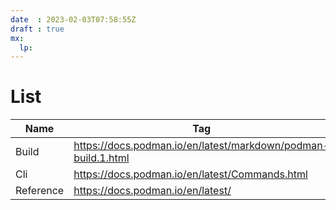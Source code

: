 ```yaml
---
date  : 2023-02-03T07:58:55Z
draft : true
mx:  
  lp: 
---
```


# List
|Name|Tag|Link|Description|
|-|-|-|-|
|Build|https://docs.podman.io/en/latest/markdown/podman-build.1.html|-|
|Cli|https://docs.podman.io/en/latest/Commands.html|-|
|Reference|https://docs.podman.io/en/latest/|-|
